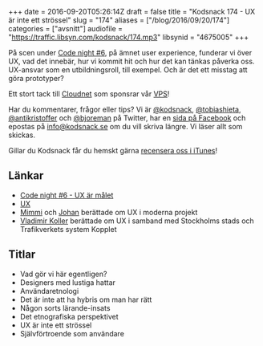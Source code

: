 +++
date = 2016-09-20T05:26:14Z
draft = false
title = "Kodsnack 174 - UX är inte ett strössel"
slug = "174"
aliases = ["/blog/2016/09/20/174"]
categories = ["avsnitt"]
audiofile = "https://traffic.libsyn.com/kodsnack/174.mp3"
libsynid = "4675005"
+++

På scen under [Code night #6](http://techworld.event.idg.se/event/codenight6/), på ämnet user experience, funderar vi över UX, vad det innebär, hur vi kommit hit och hur det kan tänkas påverka oss. UX-ansvar som en utbildningsroll, till exempel. Och är det ett misstag att göra prototyper?

Ett stort tack till [Cloudnet](http://www.cloudnet.se) som sponsrar vår [VPS](http://en.wikipedia.org/wiki/Virtual_private_server)!

Har du kommentarer, frågor eller tips? Vi är [@kodsnack](https://www.twitter.com/kodsnack), [@tobiashieta](https://www.twitter.com/tobiashieta), [@antikristoffer](https://www.twitter.com/antikristoffer) och [@bjoreman](https://www.twitter.com/bjoreman) på Twitter, har en [sida på Facebook](https://www.facebook.com/kodsnack) och epostas på [info@kodsnack.se](mailto:info@kodsnack.se) om du vill skriva längre. Vi läser allt som skickas.

Gillar du Kodsnack får du hemskt gärna [recensera oss i iTunes](http://itunes.apple.com/se/podcast/kodsnack/id561631498?l=en)!

## Länkar ##
* [Code night #6 - UX är målet](http://techworld.event.idg.se/event/codenight6/)
* [UX](https://en.wikipedia.org/wiki/User_experience)
* [Mimmi](https://www.iteam.se/team/mimmi/) och [Johan](https://www.iteam.se/team/johan/) berättade om UX i moderna projekt
* [Vladimir Koller](https://www.linkedin.com/in/vladimirkoller) berättade om UX i samband med Stockholms stads och Trafikverkets system Kopplet

## Titlar ##
* Vad gör vi här egentligen?
* Designers med lustiga hattar
* Användaretnologi
* Det är inte att ha hybris om man har rätt
* Någon sorts lärande-insats
* Det etnografiska perspektivet
* UX är inte ett strössel
* Självförtroende som användare